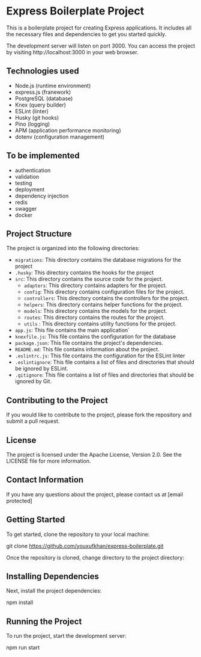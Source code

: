 
# Express Boilerplate Project

This is a boilerplate project for creating Express applications. It includes all the necessary files and dependencies to get you started quickly.


The development server will listen on port 3000. You can access the project by visiting http://localhost:3000 in your web browser.

## Technologies used

* Node.js (runtime environment)
* express.js (franework)
* PostgreSQL (database)
* Knex (query builder)
* ESLint (linter)
* Husky (git hooks)
* Pino (logging)
* APM (application performance monitoring)
* dotenv (configuration management)

## To be implemented

* authentication
* validation
* testing
* deployment
* dependency injection
* redis
* swagger
* docker

## Project Structure

The project is organized into the following directories:

* `migrations`: This directory contains the database migrations for the project
* `.husky`: This directory contains the hooks for the project
* `src`: This directory contains the source code for the project.
    * `adapters`: This directory contains adapters for the project.
    * `config`: This directory contains configuration files for the project.
    * `controllers`: This directory contains the controllers for the project.
    * `helpers`: This directory contains helper functions for the project.
    * `models`: This directory contains the models for the project.
    * `routes`: This directory contains the routes for the project.
    * `utils` : This directory contains utility functions for the project.
* `app.js`: This file contains the main application`
* `knexfile.js`: This file contains the configuration for the database
* `package.json`: This file contains the project's dependencies.
* `README.md`: This file contains information about the project.
* `.eslintrc.js`: This file contains the configuration for the ESLint linter
* `.eslintignore`: This file contains a list of files and directories that should be ignored by ESLint.
* `.gitignore`: This file contains a list of files and directories that should be ignored by Git.


## Contributing to the Project

If you would like to contribute to the project, please fork the repository and submit a pull request.

## License

The project is licensed under the Apache License, Version 2.0. See the LICENSE file for more information.

## Contact Information

If you have any questions about the project, please contact us at [email protected]


## Getting Started

To get started, clone the repository to your local machine:

git clone https://github.com/youxufkhan/express-boilerplate.git


Once the repository is cloned, change directory to the project directory:


## Installing Dependencies

Next, install the project dependencies:

npm install


## Running the Project

To run the project, start the development server:

npm run start
